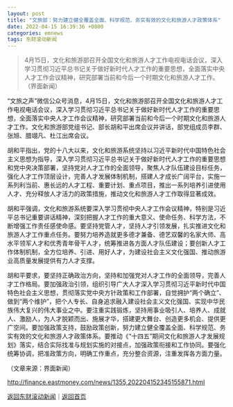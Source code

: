 ```yaml
---
layout: post
title: "文旅部：努力建立健全覆盖全面、科学规范、务实有效的文化和旅游人才政策体系"
date: 2022-04-15 16:39:36 +0800
categories: emnews
tags: 东财滚动新闻
---
```

> 4月15日，文化和旅游部召开全国文化和旅游人才工作电视电话会议，深入学习贯彻习近平总书记关于做好新时代人才工作的重要思想，全面落实中央人才工作会议精神，研究部署当前和今后一个时期文化和旅游人才工作。（界面新闻）

<p>“文旅之声”微信公众号消息，4月15日，文化和旅游部召开全国文化和旅游人才工作电视电话会议，深入学习贯彻习近平总书记关于做好新时代人才工作的重要思想，全面落实中央人才工作会议精神，研究部署当前和今后一个时期文化和旅游人才工作。文化和旅游部党组书记、部长胡和平出席会议并讲话，部党组成员李群、张旭、腊翊凡、杜江出席会议。</p><p>胡和平指出，党的十八大以来，文化和旅游系统坚持以习近平新时代中国特色社会主义思想为指导，深入学习贯彻习近平总书记关于做好新时代人才工作的重要思想和党中央决策部署，坚持党对人才工作的全面领导，聚焦人才队伍建设目标任务，强化人才工作顶层设计，完善人才发展体制机制，搭建人才成长广阔平台，实施一系列利当前、惠长远的人才工程、重要计划、重点项目，推出一系列培养引进使用人才、充分释放人才活力的政策措施，推动文化和旅游人才工作取得显著成效。</p><p>胡和平强调，文化和旅游系统要深入学习贯彻中央人才工作会议精神，特别是习近平总书记重要讲话精神，深刻把握人才工作的重大意义、使命任务、科学方法，不断增强工作责任感使命感。要坚持党管人才，坚持人才引领发展，扎实推进文化和旅游人才工作重点任务。要努力培养造就更多德才兼备、德艺双馨的名家大师、高水平领军人才和优秀青年骨干人才，统筹推进各方面人才队伍建设；要创新人才工作体制机制，全方位培养、引进、用好人才，为建设社会主义文化强国、推动旅游业高质量发展提供有力人才支撑。</p><p>胡和平要求，要坚持正确政治方向，坚持和加强党对人才工作的全面领导，完善人才工作格局。要加强政治引领，组织引导广大人才深入学习贯彻习近平新时代中国特色社会主义思想，贯彻落实党中央方针政策和工作部署，自觉拥护“两个确立”、做到“两个维护”，把个人专长、自身追求融入建设社会主义文化强国、实现中华民族伟大复兴的伟大事业之中。要注重实践锻炼，坚持用事业吸引人、培养人、成就人、激励人，为人才脱颖而出、施展才华，搭建更大舞台、创造更多机会、提供更广空间。要加强政策支持，鼓励政策创新，努力建立健全覆盖全面、科学规范、务实有效的文化和旅游人才政策体系。要推动《“十四五”期间文化和旅游人才发展规划》落实，结合实际找准与规划实施的对接点，加强政策衔接和工作协同。要强化统筹协调，把准政策方向，明确工作重点，充分整合资源，注重发挥各方面力量。</p><p class="em_media">（文章来源：界面新闻）</p>

<http://finance.eastmoney.com/news/1355,202204152345155871.html>

[返回东财滚动新闻](//finews.withounder.com/emnews/)｜[返回首页](//finews.withounder.com/)